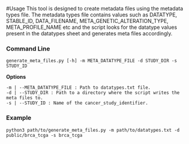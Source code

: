 #Usage
This tool is designed to create metadata files using the metadata types file.
The metadata types file contains values such as DATATYPE, STABLE_ID, DATA_FILENAME, META_GENETIC_ALTERATION_TYPE, META_PROFILE_NAME etc and the script looks for the datatype values present in the datatypes sheet and generates meta files accordingly.

### Command Line
```
generate_meta_files.py [-h] -m META_DATATYPE_FILE -d STUDY_DIR -s STUDY_ID
```
**Options**
```
-m | --META_DATATYPE_FILE : Path to datatypes.txt file.
-d | --STUDY_DIR : Path to a directory where the script writes the meta files to.
-s | --STUDY_ID : Name of the cancer_study_identifier.

```
### Example
```
python3 path/to/generate_meta_files.py -m path/to/datatypes.txt -d public/brca_tcga -s brca_tcga
```